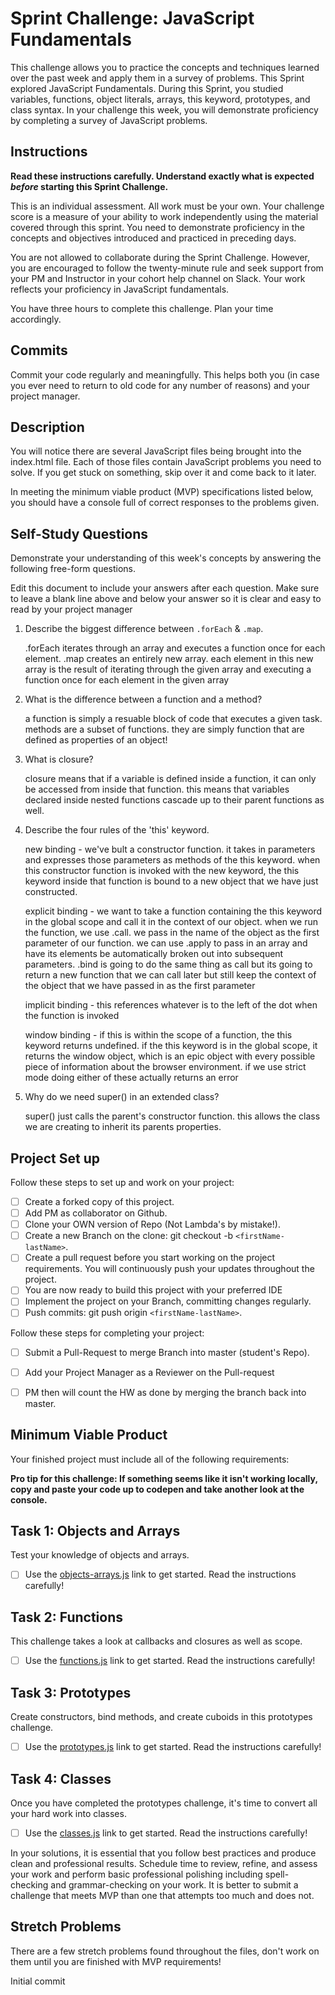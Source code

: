 # Sprint Challenge: JavaScript Fundamentals

This challenge allows you to practice the concepts and techniques learned over the past week and apply them in a survey of problems. This Sprint explored JavaScript Fundamentals. During this Sprint, you studied variables, functions, object literals, arrays, this keyword, prototypes, and class syntax. In your challenge this week, you will demonstrate proficiency by completing a survey of JavaScript problems.

## Instructions

**Read these instructions carefully. Understand exactly what is expected _before_ starting this Sprint Challenge.**

This is an individual assessment. All work must be your own. Your challenge score is a measure of your ability to work independently using the material covered through this sprint. You need to demonstrate proficiency in the concepts and objectives introduced and practiced in preceding days.

You are not allowed to collaborate during the Sprint Challenge. However, you are encouraged to follow the twenty-minute rule and seek support from your PM and Instructor in your cohort help channel on Slack. Your work reflects your proficiency in JavaScript fundamentals.

You have three hours to complete this challenge. Plan your time accordingly.

## Commits

Commit your code regularly and meaningfully. This helps both you (in case you ever need to return to old code for any number of reasons) and your project manager.

## Description

You will notice there are several JavaScript files being brought into the index.html file.  Each of those files contain JavaScript problems you need to solve.  If you get stuck on something, skip over it and come back to it later.

In meeting the minimum viable product (MVP) specifications listed below, you should have a console full of correct responses to the problems given.

## Self-Study Questions

Demonstrate your understanding of this week's concepts by answering the following free-form questions.

Edit this document to include your answers after each question. Make sure to leave a blank line above and below your answer so it is clear and easy to read by your project manager

1. Describe the biggest difference between `.forEach` & `.map`.

    .forEach iterates through an array and executes a function once for each element. 
    .map creates an entirely new array. each element in this new array is the result of iterating through the given array and executing a function once for each element in the given array

2. What is the difference between a function and a method?

    a function is simply a resuable block of code that executes a given task. 
    methods are a subset of functions. they are simply function that are defined as properties of an object!

3. What is closure?

    closure means that if a variable is defined inside a function, it can only be accessed from inside that function. this means that variables declared inside nested functions cascade up to their parent functions as well. 

4. Describe the four rules of the 'this' keyword.

    new binding - we've bult a constructor function. it takes in parameters and expresses those parameters as methods of the this keyword. 
    when this constructor function is invoked with the new keyword, the this keyword inside that function is bound to a new object that we have just constructed. 

    explicit binding - we want to take a function containing the this keyword in the global scope and call it in the context of our object. 
    when we run the function, we use .call. 
    we pass in the name of the object as the first parameter of our function. 
    we can use .apply to pass in an array and have its elements be automatically broken out into subsequent parameters. 
    .bind is going to do the same thing as call but its going to return a new function that we can call later but still keep the context of the object that we have passed in as the first parameter 

    implicit binding - this references whatever is to the left of the dot when the function is invoked

    window binding  - if this is within the scope of a function, the this keyword returns undefined. if the this keyword is in the global scope, it returns the window object, which is an epic object with every possible piece of information about the browser environment. if we use strict mode doing either of these actually returns an error 

5. Why do we need super() in an extended class?

    super() just calls the parent's constructor function. this allows the class we are creating to inherit its parents properties. 

## Project Set up

Follow these steps to set up and work on your project:

- [ ] Create a forked copy of this project.
- [ ] Add PM as collaborator on Github.
- [ ] Clone your OWN version of Repo (Not Lambda's by mistake!).
- [ ] Create a new Branch on the clone: git checkout -b `<firstName-lastName>`.
- [ ] Create a pull request before you start working on the project requirements.  You will continuously push your updates throughout the project.
- [ ] You are now ready to build this project with your preferred IDE
- [ ] Implement the project on your Branch, committing changes regularly.
- [ ] Push commits: git push origin `<firstName-lastName>`.

Follow these steps for completing your project:

- [ ] Submit a Pull-Request to merge <firstName-lastName> Branch into master (student's  Repo).
- [ ] Add your Project Manager as a Reviewer on the Pull-request
- [ ] PM then will count the HW as done by  merging the branch back into master.


## Minimum Viable Product

Your finished project must include all of the following requirements:

**Pro tip for this challenge: If something seems like it isn't working locally, copy and paste your code up to codepen and take another look at the console.**

## Task 1: Objects and Arrays
Test your knowledge of objects and arrays. 
* [ ] Use the [objects-arrays.js](challenges/objects-arrays.js) link to get started.  Read the instructions carefully!

## Task 2: Functions
This challenge takes a look at callbacks and closures as well as scope. 
* [ ] Use the [functions.js](challenges/functions.js) link to get started. Read the instructions carefully!

## Task 3: Prototypes
Create constructors, bind methods, and create cuboids in this prototypes challenge.
* [ ] Use the [prototypes.js](challenges/prototypes.js) link to get started. Read the instructions carefully!

## Task 4: Classes
Once you have completed the prototypes challenge, it's time to convert all your hard work into classes.
* [ ] Use the [classes.js](challenges/classes.js) link to get started. Read the instructions carefully!

In your solutions, it is essential that you follow best practices and produce clean and professional results. Schedule time to review, refine, and assess your work and perform basic professional polishing including spell-checking and grammar-checking on your work. It is better to submit a challenge that meets MVP than one that attempts too much and does not.

## Stretch Problems

There are a few stretch problems found throughout the files, don't work on them until you are finished with MVP requirements!

Initial commit
